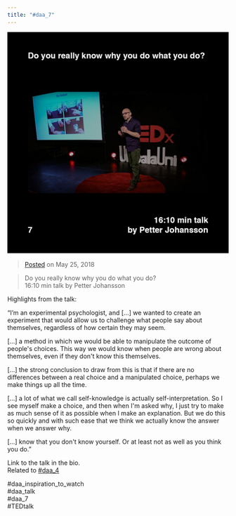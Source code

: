 ```yaml
---
title: "#daa_7"
---
```

![](../assets/201805252335.jpg)

>[Posted](202106221357) on May 25, 2018

>Do you really know why you do what you do?  
>16:10 min talk by Petter Johansson

Highlights from the talk:

“I’m an experimental psychologist, and […] we wanted to create an experiment that would allow us to challenge what people say about themselves, regardless of how certain they may seem.

[…] a method in which we would be able to manipulate the outcome of people's choices. This way we would know when people are wrong about themselves, even if they don't know this themselves.

[…] the strong conclusion to draw from this is that if there are no differences between a real choice and a manipulated choice, perhaps we make things up all the time.

[…] a lot of what we call self-knowledge is actually self-interpretation. So I see myself make a choice, and then when I'm asked why, I just try to make as much sense of it as possible when I make an explanation. But we do this so quickly and with such ease that we think we actually know the answer when we answer why.

[…] know that you don't know yourself. Or at least not as well as you think you do.”

Link to the talk in the bio.  
Related to [#daa_4](201805232317)

#daa_inspiration_to_watch  
#daa_talk  
#daa_7  
#TEDtalk  
